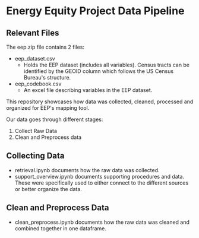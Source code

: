 # Energy Equity Project Data Pipeline

## Relevant Files
The eep.zip file contains 2 files:
- eep_dataset.csv
   - Holds the EEP dataset (includes all variables). Census tracts can be identified by the GEOID column which follows the US Census Bureau's structure.
- eep_codebook.csv
   - An excel file describing variables in the EEP dataset.

This repository showcases how data was collected, cleaned, processed and organized for EEP's mapping tool.

Our data goes through different stages:
1. Collect Raw Data
2. Clean and Preprocess data

## Collecting Data

- retrieval.ipynb documents how the raw data was collected.
- support_overview.ipynb documents supporting procedures and data. These were specifically used to either connect to the different sources or better organize the data.

## Clean and Preprocess Data

- clean_preprocess.ipynb documents how the raw data was cleaned and combined together in one dataframe.
